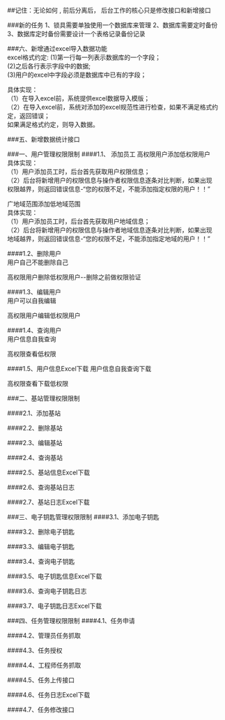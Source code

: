 ##记住：无论如何 , 前后分离后， 后台工作的核心只是修改接口和新增接口

###新的任务
1、锁具需要单独使用一个数据库来管理
2、数据库需要定时备份
3、数据库定时备份需要设计一个表格记录备份记录


###六、新增通过excel导入数据功能  
excel格式约定:
(1)第一行每一列表示数据库的一个字段；   
(2)之后各行表示字段中的数据;    
(3)用户的excel中字段必须是数据库中已有的字段；   

具体实现：  
（1）在导入excel前，系统提供excel数据导入模版；    
（2）在导入excel前，系统对添加的excel规范性进行检查，如果不满足格式约定，返回错误；    
如果满足格式约定，则导入数据。  


###五、新增数据统计接口   



###一、用户管理权限限制
####1.1、	添加员工
高权限用户添加低权限用户    
具体实现：  
（1）用户添加员工时，后台首先获取用户权限信息；  
（2）后台将新增用户的权限信息与操作者权限信息逐条对比判断，如果出现  
权限越界，则返回错误信息-“您的权限不足，不能添加指定权限的用户！！”  


广地域范围添加低地域范围  
具体实现：  
（1）用户添加员工时，后台首先获取用户地域信息；  
（2）后台将新增用户的权限信息与操作者地域信息逐条对比判断，如果出现  
地域越界，则返回错误信息-“您的权限不足，不能添加指定地域的用户！！”  




####1.2、删除用户	
用户自己不能删除自己  


高权限用户删除低权限用户--删除之前做权限验证   

####1.3、编辑用户	
用户可以自我编辑  


高权限用户编辑低权限用户  

####1.4、查询用户	
用户信息自我查询   


高权限查看低权限   

####1.5、用户信息Excel下载	
用户信息自我查询下载   

 
高权限查看下载低权限  

###二、基站管理权限限制

####2.1、添加基站


####2.2、删除基站	


####2.3、编辑基站


####2.4、查询基站	


####2.5、基站信息Excel下载	


####2.6、查询基站日志	


####2.7、基站日志Excel下载	



###三、电子钥匙管理权限限制
####3.1、添加电子钥匙


####3.2、删除电子钥匙	


####3.3、编辑电子钥匙


####3.4、查询电子钥匙	


####3.5、电子钥匙信息Excel下载	


####3.6、查询电子钥匙日志	


####3.7、电子钥匙日志Excel下载	


###四、任务管理权限限制
####4.1、任务申请	


####4.2、管理员任务抓取	


####4.3、任务授权	


####4.4、工程师任务抓取	


####4.5、任务上传接口	


####4.6、任务日志Excel下载	


####4.7、任务修改接口	










 


